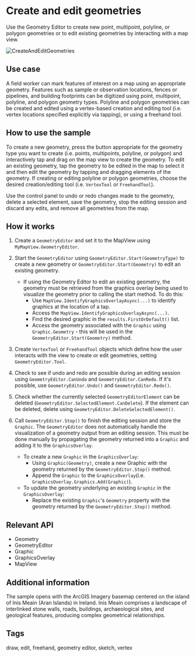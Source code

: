 # Create and edit geometries

Use the Geometry Editor to create new point, multipoint, polyline, or polygon geometries or to edit existing geometries by interacting with a map view.

![CreateAndEditGeometries](createandeditgeometries.png)

## Use case

A field worker can mark features of interest on a map using an appropriate geometry. Features such as sample or observation locations, fences or pipelines, and building footprints can be digitized using point, multipoint, polyline, and polygon geometry types. Polyline and polygon geometries can be created and edited using a vertex-based creation and editing tool (i.e. vertex locations specified explicitly via tapping), or using a freehand tool.

## How to use the sample

To create a new geometry, press the button appropriate for the geometry type you want to create (i.e. points, multipoints, polyline, or polygon) and interactively tap and drag on the map view to create the geometry. To edit an existing geometry, tap the geometry to be edited in the map to select it and then edit the geometry by tapping and dragging elements of the geometry. If creating or editing polyline or polygon geometries, choose the desired creation/editing tool (i.e. `VertexTool` or `FreehandTool`).

Use the control panel to undo or redo changes made to the geometry, delete a selected element, save the geometry, stop the editing session and discard any edits, and remove all geometries from the map.

## How it works

1. Create a `GeometryEditor` and set it to the MapView using `MyMapView.GeometryEditor`.
2. Start the `GeometryEditor` using `GeometryEditor.Start(GeometryType)` to create a new geometry or `GeometryEditor.Start(Geometry)` to edit an existing geometry.
    * If using the Geometry Editor to edit an existing geometry, the geometry must be retrieved from the graphics overlay being used to visualize the geometry prior to calling the start method. To do this:
        * Use `MapView.IdentifyGraphicsOverlayAsync(...)` to identify graphics at the location of a tap.
        * Access the `MapView.IdentifyGraphicsOverlayAsync(...)`.
        * Find the desired graphic in the `results.FirstOrDefault()` list.
        * Access the geometry associated with the `Graphic` using `Graphic.Geometry` - this will be used in the `GeometryEditor.Start(Geometry)` method.

3. Create `VertexTool` or `FreehandTool` objects which define how the user interacts with the view to create or edit geometries, setting `GeometryEditor.Tool`.
4. Check to see if undo and redo are possible during an editing session using `GeometryEditor.CanUndo` and `GeometryEditor.CanRedo`. If it's possible, use `GeometryEditor.Undo()` and `GeometryEditor.Redo()`.
5. Check whether the currently selected `GeometryEditorElement` can be deleted (`GeometryEditor.SelectedElement.CanDelete`). If the element can be deleted, delete using `GeometryEditor.DeleteSelectedElement()`.
6. Call `GeometryEditor.Stop()` to finish the editing session and store the `Graphic`. The `GeometryEditor` does not automatically handle the visualization of a geometry output from an editing session. This must be done manually by propagating the geometry returned into a `Graphic` and adding it to the `GraphicsOverlay`.
    * To create a new `Graphic` in the `GraphicsOverlay`:
        * Using `Graphic(Geometry)`, create a new Graphic with the geometry returned by the `GeometryEditor.Stop()` method.
        * Append the `Graphic` to the `GraphicsOverlay`(i.e. `GraphicsOverlay.Graphics.Add(Graphic)`).
    * To update the geometry underlying an existing `Graphic` in the `GraphicsOverlay`:
        * Replace the existing `Graphic`'s `Geometry` property with the geometry returned by the `GeometryEditor.Stop()` method.

## Relevant API

* Geometry
* GeometryEditor
* Graphic
* GraphicsOverlay
* MapView

## Additional information

The sample opens with the ArcGIS Imagery basemap centered on the island of Inis Meain (Aran Islands) in Ireland. Inis Meain comprises a landscape of interlinked stone walls, roads, buildings, archaeological sites, and geological features, producing complex geometrical relationships.

## Tags

draw, edit, freehand, geometry editor, sketch, vertex
